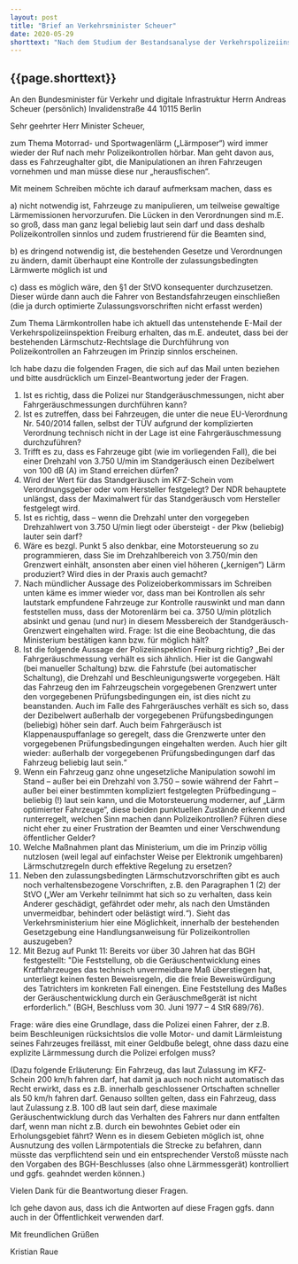 ```yaml
---
layout: post
title: "Brief an Verkehrsminister Scheuer"
date: 2020-05-29
shorttext: "Nach dem Studium der Bestandsanalyse der Verkehrspolizeiinspektion Freiburg zum Thema Lärm hatte ich mich im Februar 2020 entschlossen, die sich daraus ergebenden Fragen an das Bundesministerium für Verkehr und digitale Infrastruktur zu senden. Leider bislang ohne Antwort."
---
```


## {{page.shorttext}}

An 
den Bundesminister für Verkehr und digitale Infrastruktur
Herrn Andreas Scheuer (persönlich)
Invalidenstraße 44
10115 Berlin

Sehr geehrter Herr Minister Scheuer,

zum Thema Motorrad- und Sportwagenlärm („Lärmposer“) wird immer wieder der Ruf nach mehr Polizeikontrollen hörbar. Man geht davon aus, dass es Fahrzeughalter gibt, die Manipulationen an ihren Fahrzeugen vornehmen und man müsse diese nur „herausfischen“.

Mit meinem Schreiben möchte ich darauf aufmerksam machen, dass es

a)	nicht notwendig ist, Fahrzeuge zu manipulieren, um teilweise gewaltige Lärmemissionen hervorzurufen. Die Lücken in den Verordnungen sind m.E. so groß, dass man ganz legal beliebig laut sein darf und dass deshalb Polizeikontrollen sinnlos und zudem frustrierend für die Beamten sind,

b)	es dringend notwendig ist, die bestehenden Gesetze und Verordnungen zu ändern, damit überhaupt eine Kontrolle der zulassungsbedingten Lärmwerte möglich ist und

c)	dass es möglich wäre, den §1 der StVO konsequenter durchzusetzen. Dieser würde dann auch die Fahrer von Bestandsfahrzeugen einschließen (die ja durch optimierte Zulassungsvorschriften nicht erfasst werden)

Zum Thema Lärmkontrollen habe ich aktuell das untenstehende E-Mail der Verkehrspolizeiinspektion Freiburg erhalten, das m.E. andeutet, dass bei der bestehenden Lärmschutz-Rechtslage die Durchführung von Polizeikontrollen an Fahrzeugen im Prinzip sinnlos erscheinen.

Ich habe dazu die folgenden Fragen, die sich auf das Mail unten beziehen und bitte ausdrücklich um Einzel-Beantwortung jeder der Fragen.
1.	Ist es richtig, dass die Polizei nur Standgeräuschmessungen, nicht aber Fahrgeräuschmessungen durchführen kann?
2.	Ist es zutreffen, dass bei Fahrzeugen, die unter die neue EU-Verordnung Nr. 540/2014 fallen, selbst der TÜV aufgrund der komplizierten Verordnung technisch nicht in der Lage ist eine Fahrgeräuschmessung durchzuführen?
3.	Trifft es zu, dass es Fahrzeuge gibt (wie im vorliegenden Fall), die bei einer Drehzahl von 3.750 U/min im Standgeräusch einen Dezibelwert von 100 dB (A) im Stand erreichen dürfen?
4.	Wird der Wert für das Standgeräusch im KFZ-Schein vom Verordnungsgeber oder vom Hersteller festgelegt? Der NDR behauptete unlängst, dass der Maximalwert für das Standgeräusch vom Hersteller festgelegt wird.
5.	Ist es richtig, dass – wenn die Drehzahl unter den vorgegeben Drehzahlwert von 3.750 U/min liegt oder übersteigt - der Pkw (beliebig) lauter sein darf?
6.	Wäre es bezgl. Punkt 5 also denkbar, eine Motorsteuerung so zu programmieren, dass Sie im Drehzahlbereich von 3.750/min den Grenzwert einhält, ansonsten aber einen viel höheren („kernigen“) Lärm produziert? Wird dies in der Praxis auch gemacht?
7.	Nach mündlicher Aussage des Polizeioberkommissars im Schreiben unten käme es immer wieder vor, dass man bei Kontrollen als sehr lautstark empfundene Fahrzeuge zur Kontrolle rauswinkt und man dann feststellen muss, dass der Motorenlärm bei ca. 3750 U/min plötzlich absinkt und genau (und nur) in diesem Messbereich der Standgeräusch-Grenzwert eingehalten wird. Frage: Ist die eine Beobachtung, die das Ministerium bestätigen kann bzw. für möglich hält?
8.	Ist die folgende Aussage der Polizeiinspektion Freiburg richtig? 
„Bei der Fahrgeräuschmessung verhält es sich ähnlich. Hier ist die Gangwahl (bei manueller Schaltung) bzw. die Fahrstufe (bei automatischer Schaltung), die Drehzahl und Beschleunigungswerte vorgegeben. Hält das Fahrzeug den im Fahrzeugschein vorgegebenen Grenzwert unter den vorgegebenen Prüfungsbedingungen ein, ist dies nicht zu beanstanden. Auch im Falle des Fahrgeräusches verhält es sich so, dass der Dezibelwert außerhalb der vorgegebenen Prüfungsbedingungen (beliebig) höher sein darf. Auch beim Fahrgeräusch ist Klappenauspuffanlage so geregelt, dass die Grenzwerte unter den vorgegebenen Prüfungsbedingungen eingehalten werden.  Auch hier gilt wieder: außerhalb der vorgegebenen Prüfungsbedingungen darf das Fahrzeug beliebig laut sein.“
9.	Wenn ein Fahrzeug ganz ohne ungesetzliche Manipulation sowohl im Stand – außer bei ein Drehzahl von 3.750 – sowie während der Fahrt – außer bei einer bestimmten kompliziert festgelegten Prüfbedingung – beliebig (!) laut sein kann, und die Motorsteuerung moderner, auf „Lärm optimierter Fahrzeuge“, diese beiden punktuellen Zustände erkennt und runterregelt, welchen Sinn machen dann Polizeikontrollen? Führen diese nicht eher zu einer Frustration der Beamten und einer Verschwendung öffentlicher Gelder?
10.	Welche Maßnahmen plant das Ministerium, um die im Prinzip völlig nutzlosen (weil legal auf einfachster Weise per Elektronik umgehbaren) Lärmschutzregeln durch effektive Regelung zu ersetzen?
11.	Neben den zulassungsbedingten Lärmschutzvorschriften gibt es auch noch verhaltensbezogene Vorschriften, z.B. den Paragraphen 1 (2) der StVO („Wer am Verkehr teilnimmt hat sich so zu verhalten, dass kein Anderer geschädigt, gefährdet oder mehr, als nach den Umständen unvermeidbar, behindert oder belästigt wird.“). Sieht das Verkehrsministerium hier eine Möglichkeit, innerhalb der bestehenden Gesetzgebung eine Handlungsanweisung für Polizeikontrollen auszugeben?
12.	Mit Bezug auf Punkt 11: Bereits vor über 30 Jahren hat das BGH festgestellt: "Die Feststellung, ob die Geräuschentwicklung eines Kraftfahrzeuges das technisch unvermeidbare Maß überstiegen hat, unterliegt keinen festen Beweisregeln, die die freie Beweiswürdigung des Tatrichters im konkreten Fall einengen. Eine Feststellung des Maßes der Geräuschentwicklung durch ein Geräuschmeßgerät ist nicht erforderlich." (BGH, Beschluss vom 30. Juni 1977 – 4 StR 689/76). 

Frage: wäre dies eine Grundlage, dass die Polizei einen Fahrer, der z.B. beim Beschleunigen rücksichtslos die volle Motor- und damit Lärmleistung seines Fahrzeuges freilässt, mit einer Geldbuße belegt, ohne dass dazu eine explizite Lärmmessung durch die Polizei erfolgen muss?

(Dazu folgende Erläuterung: Ein Fahrzeug, das laut Zulassung im KFZ-Schein 200 km/h fahren darf, hat damit ja auch noch nicht automatisch das Recht erwirkt, dass es z.B. innerhalb geschlossener Ortschaften schneller als 50 km/h fahren darf. Genauso sollten gelten, dass ein Fahrzeug, dass laut Zulassung z.B. 100 dB laut sein darf, diese maximale Geräuschentwicklung durch das Verhalten des Fahrers nur dann entfalten darf, wenn man nicht z.B. durch ein bewohntes Gebiet oder ein Erholungsgebiet fährt? Wenn es in diesem Gebieten möglich ist, ohne Ausnutzung des vollen Lärmpotentials die Strecke zu befahren, dann müsste das verpflichtend sein und ein entsprechender Verstoß müsste nach den Vorgaben des BGH-Beschlusses (also ohne Lärmmessgerät) kontrolliert und ggfs. geahndet werden können.)

Vielen Dank für die Beantwortung dieser Fragen. 

Ich gehe davon aus, dass ich die Antworten auf diese Fragen ggfs. dann auch in der Öffentlichkeit verwenden darf.

Mit freundlichen Grüßen

Kristian Raue
